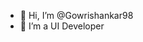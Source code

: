 - 👋 Hi, I’m @Gowrishankar98
- 🌱 I’m a UI Developer

<!---
Gowrishankar98/Gowrishankar98 is a ✨ special ✨ repository because its `README.md` (this file) appears on your GitHub profile.
You can click the Preview link to take a look at your changes.
--->
